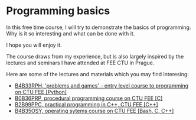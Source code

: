# Programming basics

In this free time course, I will try to demonstrate the basics of programming. Why is it so interesting and what can be done with it.

I hope you will enjoy it.

The course draws from my experience, but is also largely inspired by the lectures and seminars I have attended at FEE CTU in Prague.

Here are some of the lectures and materials which you may find interesing:

- [B4B33RPH, 'problems and games' - entry level course to programming on CTU FEE [Python]](https://cw.fel.cvut.cz/wiki/courses/b4b33rph/start)
- [B0B36PRP, procedural programming course on CTU FEE [C]](https://cw.fel.cvut.cz/wiki/courses/b0b36prp/start)
- [B2B99PPC, practical programming in C++, CTU FEE [C++]](https://cw.fel.cvut.cz/wiki/courses/b2b99ppc/start)
- [B4B35OSY, operating sytems course on CTU FEE [Bash, C, C++]](https://osy.pages.fel.cvut.cz/)